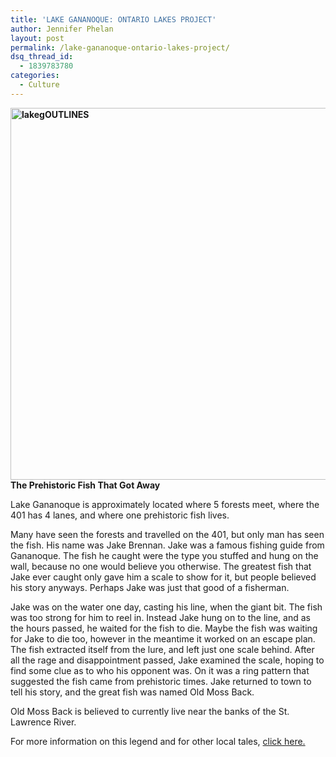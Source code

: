 ```yaml
---
title: 'LAKE GANANOQUE: ONTARIO LAKES PROJECT'
author: Jennifer Phelan
layout: post
permalink: /lake-gananoque-ontario-lakes-project/
dsq_thread_id:
  - 1839783780
categories:
  - Culture
---
```

**[<img class="alignnone size-medium wp-image-11472" alt="lakegOUTLINES" src="http://hypenotic.com/wordpress/wp-content/uploads/2013/10/lakeg_web-580x595.jpg" width="580" height="595" />][1]The Prehistoric Fish That Got Away**

Lake Gananoque is approximately located where 5 forests meet, where the 401 has 4 lanes, and where one prehistoric fish lives.

Many have seen the forests and travelled on the 401, but only man has seen the fish. His name was Jake Brennan. Jake was a famous fishing guide from Gananoque. The fish he caught were the type you stuffed and hung on the wall, because no one would believe you otherwise. The greatest fish that Jake ever caught only gave him a scale to show for it, but people believed his story anyways. Perhaps Jake was just that good of a fisherman.

Jake was on the water one day, casting his line, when the giant bit. The fish was too strong for him to reel in. Instead Jake hung on to the line, and as the hours passed, he waited for the fish to die. Maybe the fish was waiting for Jake to die too, however in the meantime it worked on an escape plan. The fish extracted itself from the lure, and left just one scale behind. After all the rage and disappointment passed, Jake examined the scale, hoping to find some clue as to who his opponent was. On it was a ring pattern that suggested the fish came from prehistoric times. Jake returned to town to tell his story, and the great fish was named Old Moss Back.

Old Moss Back is believed to currently live near the banks of the St. Lawrence River.

For more information on this legend and for other local tales, [click here.][2]  
<a href="http://www.frontenacarchbiosphere.ca/explore/fab-heritage/myths-and-legends" target="_blank"><br /> </a>

 [1]: http://hypenotic.com/wordpress/wp-content/uploads/2013/10/lakeg_web.jpg
 [2]: http://www.frontenacarchbiosphere.ca/explore/fab-heritage/myths-and-legends "old moss back"